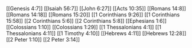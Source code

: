 [[Genesis 4:7]]
[[Isaiah 56:7]]
[[John 6:27]]
[[Acts 10:35]]
[[Romans 14:8]]
[[Romans 14:18]]
[[Romans 15:20]]
[[1 Corinthians 9:26]]
[[1 Corinthians 15:58]]
[[2 Corinthians 5:6]]
[[2 Corinthians 5:8]]
[[Ephesians 1:6]]
[[Colossians 1:10]]
[[Colossians 1:29]]
[[1 Thessalonians 4:1]]
[[1 Thessalonians 4:11]]
[[1 Timothy 4:10]]
[[Hebrews 4:11]]
[[Hebrews 12:28]]
[[2 Peter 1:10]]
[[2 Peter 3:14]]

